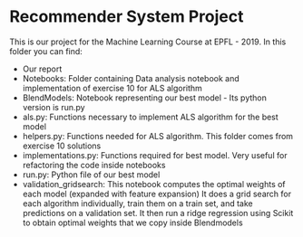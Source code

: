 # Recommender System Project

This is our project for the Machine Learning Course at EPFL - 2019.
In this folder you can find:
* Our report
* Notebooks: Folder containing Data analysis notebook and implementation of exercise 10 for ALS algorithm
* BlendModels: Notebook representing our best model - Its python version is run.py
* als.py: Functions necessary to implement ALS algorithm for the best model
* helpers.py: Functions needed for ALS algorithm. This folder comes from exercise 10 solutions
* implementations.py: Functions required for best model. Very useful for refactoring the code inside notebooks
* run.py: Python file of our best model
* validation_gridsearch: This notebook computes the optimal weights of each model (expanded with feature expansion)
    It does a grid search for each algorithm individually, train them on a train set, and take predictions on a validation set.
    It then run a ridge regression using Scikit to obtain optimal weights that we copy inside Blendmodels
